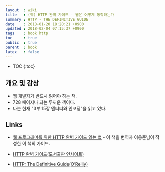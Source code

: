 ```yaml
---
layout  : wiki
title   : (책) HTTP 완벽 가이드 - 웹은 어떻게 동작하는가
summary : HTTP - THE DEFINITIVE GUIDE
date    : 2018-01-20 18:20:21 +0900
updated : 2018-02-04 07:15:37 +0900
tags    : book http
toc     : true
public  : true
parent  : book
latex   : false
---
```

* TOC
{:toc}

## 개요 및 감상

* 웹 개발자가 반드시 읽어야 하는 책.
* 728 페이지나 되는 두꺼운 책이다.
* 나는 현재 "3부 15장 엔터티와 인코딩"을 읽고 있다.

## Links

* [웹 프로그래머를 위한 HTTP 완벽 가이드 읽는 법](https://blog.npcode.com/2015/06/07/%EC%9B%B9-%ED%94%84%EB%A1%9C%EA%B7%B8%EB%9E%98%EB%A8%B8%EB%A5%BC-%EC%9C%84%ED%95%9C-http-%EC%99%84%EB%B2%BD-%EA%B0%80%EC%9D%B4%EB%93%9C-%EC%9D%BD%EB%8A%94-%EB%B2%95/ ) - 이 책을 번역자 이응준님이 작성한 이 책의 가이드.

* [HTTP 완벽 가이드(도서출판 인사이트)](http://www.insightbook.co.kr/book/programming-insight/http-the-definitive-guide)
* [HTTP: The Definitive Guide(O’Reilly)](http://shop.oreilly.com/product/9781565925090.do )
